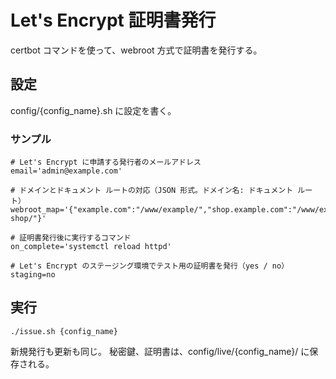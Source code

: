 # Let's Encrypt 証明書発行

certbot コマンドを使って、webroot 方式で証明書を発行する。

## 設定
config/{config_name}.sh に設定を書く。

### サンプル
```
# Let's Encrypt に申請する発行者のメールアドレス
email='admin@example.com'

# ドメインとドキュメント ルートの対応（JSON 形式。ドメイン名: ドキュメント ルート）
webroot_map='{"example.com":"/www/example/","shop.example.com":"/www/example-shop/"}'

# 証明書発行後に実行するコマンド
on_complete='systemctl reload httpd'

# Let's Encrypt のステージング環境でテスト用の証明書を発行（yes / no）
staging=no
```

## 実行
```
./issue.sh {config_name}
```
新規発行も更新も同じ。
秘密鍵、証明書は、config/live/{config_name}/ に保存される。

